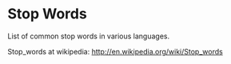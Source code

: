 Stop Words
==========

List of common stop words in various languages.

Stop_words at wikipedia: http://en.wikipedia.org/wiki/Stop_words
